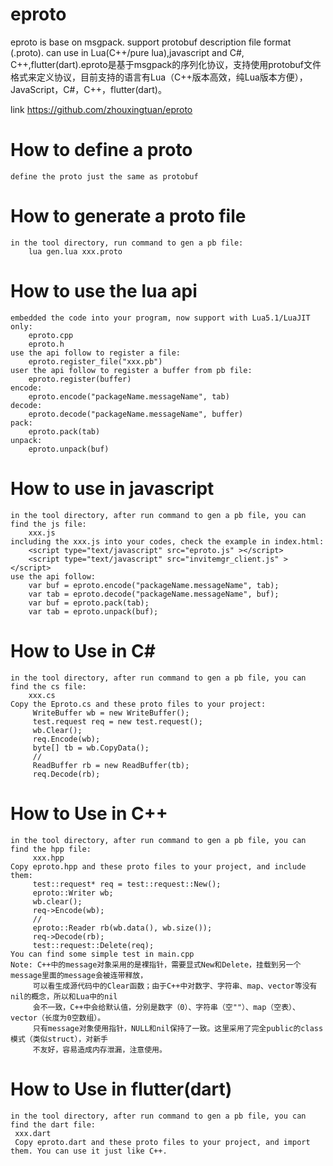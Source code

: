 # eproto
eproto is base on msgpack. support protobuf description file format (.proto). can use in Lua(C++/pure lua),javascript and C#, C++,flutter(dart).eproto是基于msgpack的序列化协议，支持使用protobuf文件格式来定义协议，目前支持的语言有Lua（C++版本高效，纯Lua版本方便），JavaScript，C#，C++，flutter(dart)。

link https://github.com/zhouxingtuan/eproto

# How to define a proto
    define the proto just the same as protobuf

# How to generate a proto file
    in the tool directory, run command to gen a pb file:
        lua gen.lua xxx.proto

# How to use the lua api
    embedded the code into your program, now support with Lua5.1/LuaJIT only:
        eproto.cpp
        eproto.h
    use the api follow to register a file:
        eproto.register_file("xxx.pb")
    user the api follow to register a buffer from pb file:
        eproto.register(buffer)
    encode:
        eproto.encode("packageName.messageName", tab)
    decode:
        eproto.decode("packageName.messageName", buffer)
    pack:
        eproto.pack(tab)
    unpack:
        eproto.unpack(buf)

# How to use in javascript
	in the tool directory, after run command to gen a pb file, you can find the js file:
		xxx.js
	including the xxx.js into your codes, check the example in index.html:
		<script type="text/javascript" src="eproto.js" ></script>
		<script type="text/javascript" src="invitemgr_client.js" ></script>
	use the api follow:
		var buf = eproto.encode("packageName.messageName", tab);
		var tab = eproto.decode("packageName.messageName", buf);
		var buf = eproto.pack(tab);
		var tab = eproto.unpack(buf);
		
# How to Use in C#
	in the tool directory, after run command to gen a pb file, you can find the cs file:
		xxx.cs
	Copy the Eproto.cs and these proto files to your project:
		 WriteBuffer wb = new WriteBuffer();
		 test.request req = new test.request();
		 wb.Clear();
		 req.Encode(wb);
		 byte[] tb = wb.CopyData();
		 // 
		 ReadBuffer rb = new ReadBuffer(tb);
		 req.Decode(rb);
	    
# How to Use in C++
	in the tool directory, after run command to gen a pb file, you can find the hpp file:
		 xxx.hpp    
    Copy eproto.hpp and these proto files to your project, and include them:
		 test::request* req = test::request::New();
		 eproto::Writer wb;
		 wb.clear();
		 req->Encode(wb);
		 //
		 eproto::Reader rb(wb.data(), wb.size());
		 req->Decode(rb);
		 test::request::Delete(req);
    You can find some simple test in main.cpp
    Note: C++中的message对象采用的是裸指针，需要显式New和Delete，挂载到另一个message里面的message会被连带释放，
		 可以看生成源代码中的Clear函数；由于C++中对数字、字符串、map、vector等没有nil的概念，所以和Lua中的nil
		 会不一致，C++中会给默认值，分别是数字（0）、字符串（空""）、map（空表）、vector（长度为0空数组）。
		 只有message对象使用指针，NULL和nil保持了一致。这里采用了完全public的class模式（类似struct），对新手
		 不友好，容易造成内存泄漏，注意使用。
    
 
# How to Use in flutter(dart)
	in the tool directory, after run command to gen a pb file, you can find the dart file:
	 xxx.dart
	 Copy eproto.dart and these proto files to your project, and import them. You can use it just like C++.
    
